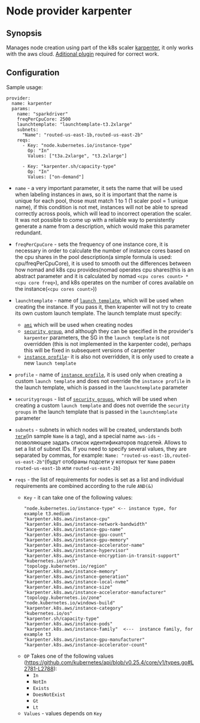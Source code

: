 # Node provider karpenter
## Synopsis
Manages node creation using part of the k8s scaler [karpenter](https://karpenter.sh/), it only works with the aws cloud. [Aditional plugin](https://github.com/tantra35/nomad-ondemand-scaler-karpenter-plugin) required for correct work.

## Configuration
Sample usage:
```
provider:
  name: karpenter
  params:
    name: "sparkdriver"
    freqPerCpuCore: 2500
    launchtemplate: "launchtemplate-t3.2xlarge"
    subnets:
      "Name": "routed-us-east-1b,routed-us-east-2b"
    reqs:
      - Key: "node.kubernetes.io/instance-type"
        Op: "In"
        Values: ["t3a.2xlarge", "t3.2xlarge"]

      - Key: "karpenter.sh/capacity-type"
        Op: "In"
        Values: ["on-demand"]
 ```

* `name` - a very important parameter, it sets the name that will be used when labeling instances in aws, so it is important that the name is unique for each pool, those must match 1 to 1 (1 scaler pool = 1 unique name), if this condition is not met, instances will not be able to spread correctly across pools, which will lead to incorrect operation the scaler. It was not possible to come up with a reliable way to persistently generate a name from a description, which would make this parameter redundant.

* `freqPerCpuCore` - sets the frequency of one instance core, it is necessary in order to calculate the number of instance cores based on the cpu shares in the pool description(a simple formula is used: cpu/freqPerCpuCore), it is used to smooth out the differences between how nomad and k8s cpu provides(nomad operates cpu shares(this is an abstract parameter and it is calculated by nomad `<cpu cores count> * <cpu core freq>`), and k8s operates on the number of cores available on the instance(`<cpu cores count>`))

* `launchtemplate` - name of [`launch template`](https://docs.aws.amazon.com/autoscaling/ec2/userguide/launch-templates.html ), which will be used when creating the instance. If you pass it, then krapenter will not try to create its own custom launch template. The launch template must specify:
  * [`ami`](https://docs.aws.amazon.com/AWSEC2/latest/UserGuide/AMIs.html) which will be used when creating nodes
  * [`security group`](https://docs.aws.amazon.com/AWSEC2/latest/UserGuide/ec2-security-groups.html), and although they can be specified in the provider's `karpenter` parameters, the SG in the `launch template` is not overridden (this is not implemented in the karpenter code), perhaps this will be fixed in subsequent versions of carpenter
  * [`instance profile`](https://docs.aws.amazon.com/managedservices/latest/userguide/defaults-instance-profile.html)- it is also not overridden, it is only used to create a new `launch template`

* `profile` - name of [`instance profile`](https://docs.aws.amazon.com/AWSEC2/latest/UserGuide/ec2-instance-metadata.html#instancedata-iam), it is used only when creating a custom `launch template` and does not override the `instance profile` in the launch template, which is passed in the `launchtemplate` parameter

* `securitygroups` - list of [`security groups`](https://docs.aws.amazon.com/AWSEC2/latest/UserGuide/ec2-security-groups.html), which will be used when creating a custom `launch template` and does not override the `security groups` in the launch template that is passed in the `launchtemplate` parameter

* `subnets` - subnets in which nodes will be created, understands both [`теги`](https://docs.aws.amazon.com/tag-editor/latest/userguide/tagging.html)(in sample `Name` is a tag), and a special name `aws-ids` - позволяющее задать список идентификаторов подсетей. Allows to set a list of subnet IDs. If you need to specify several values, they are separated by commas, for example: `Name: "routed-us-east-1b,routed-us-east-2b"`(будут отобраны подсети у которых тег `Name` равен `routed-us-east-1b` или `routed-us-east-2b`)

* `reqs` - the list of requirements for nodes is set as a list and individual requirements are combined according to the rule `AND(&)`
  * `Key` - it can take one of the following values:
    ```
    "node.kubernetes.io/instance-type" <-- instance type, for example t3.medium
    "karpenter.k8s.aws/instance-cpu"
    "karpenter.k8s.aws/instance-network-bandwidth"
    "karpenter.k8s.aws/instance-gpu-name"
    "karpenter.k8s.aws/instance-gpu-count"
    "karpenter.k8s.aws/instance-gpu-memory"
    "karpenter.k8s.aws/instance-accelerator-name"
    "karpenter.k8s.aws/instance-hypervisor"
    "karpenter.k8s.aws/instance-encryption-in-transit-support"
    "kubernetes.io/arch"
    "topology.kubernetes.io/region"
    "karpenter.k8s.aws/instance-memory"
    "karpenter.k8s.aws/instance-generation"
    "karpenter.k8s.aws/instance-local-nvme"
    "karpenter.k8s.aws/instance-size"
    "karpenter.k8s.aws/instance-accelerator-manufacturer"
    "topology.kubernetes.io/zone"
    "node.kubernetes.io/windows-build"
    "karpenter.k8s.aws/instance-category"
    "kubernetes.io/os"
    "karpenter.sh/capacity-type"
    "karpenter.k8s.aws/instance-pods"
    "karpenter.k8s.aws/instance-family"  <---  instance family, for example t3
    "karpenter.k8s.aws/instance-gpu-manufacturer"
    "karpenter.k8s.aws/instance-accelerator-count"
    ```
  * `OP` Takes one of the following values (https://github.com/kubernetes/api/blob/v0.25.4/core/v1/types.go#L2781-L2788):
      * `In`
      * `NotIn`
      * `Exists`
      * `DoesNotExist`
      * `Gt`
      * `Lt`
  * `Values` - values depends on `Key`
